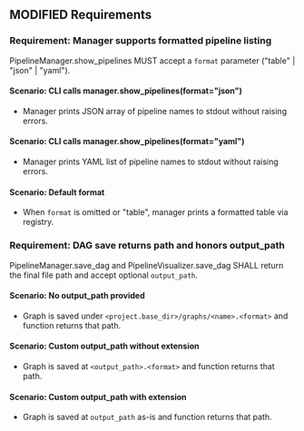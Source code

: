 ## MODIFIED Requirements

### Requirement: Manager supports formatted pipeline listing
PipelineManager.show_pipelines MUST accept a `format` parameter ("table" | "json" | "yaml").
#### Scenario: CLI calls manager.show_pipelines(format="json")
- Manager prints JSON array of pipeline names to stdout without raising errors.
#### Scenario: CLI calls manager.show_pipelines(format="yaml")
- Manager prints YAML list of pipeline names to stdout without raising errors.
#### Scenario: Default format
- When `format` is omitted or "table", manager prints a formatted table via registry.

### Requirement: DAG save returns path and honors output_path
PipelineManager.save_dag and PipelineVisualizer.save_dag SHALL return the final file path and accept optional `output_path`.
#### Scenario: No output_path provided
- Graph is saved under `<project.base_dir>/graphs/<name>.<format>` and function returns that path.
#### Scenario: Custom output_path without extension
- Graph is saved at `<output_path>.<format>` and function returns that path.
#### Scenario: Custom output_path with extension
- Graph is saved at `output_path` as-is and function returns that path.
